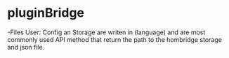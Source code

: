 # pluginBridge


-Files User: Config an Storage are writen in (language) and are most commonly used API method that return the path to the hombridge storage and json file.




